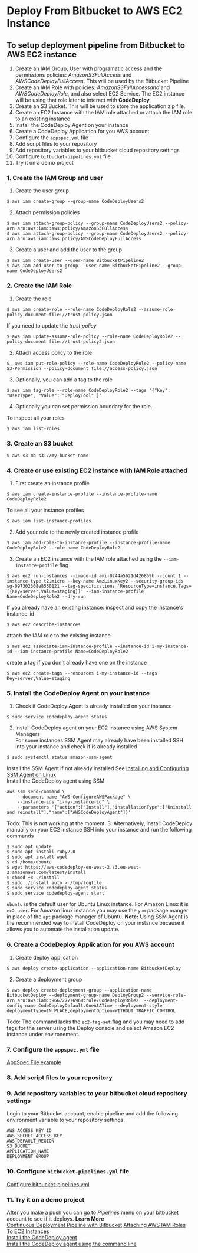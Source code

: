 # Deploy From Bitbucket to AWS EC2 Instance
## To setup deployment pipeline from Bitbucket to AWS EC2 instance
1. Create an IAM Group, User with programatic access and the permissions policies: _AmazonS3FullAccess_ and _AWSCodeDeployFullAccess_. This will be used by the Bitbucket Pipeline
2. Create an IAM Role with policies: _AmazonS3FullAccessand_ and _AWSCodeDeployRole_, and also select EC2 Service.  The EC2 instance will be using that role later to interact with __CodeDeploy__
3. Create an S3 Bucket. This will be used to store the application zip file.
4. Create an EC2 Instance with the IAM role attached or attach the IAM role to an existing instance
5. Install the CodeDeploy Agent on your instance  
6. Create a CodeDeploy Application for you AWS account
7. Configure the `appspec.yml` file
8. Add script files to your repository
9. Add repository variables to your bitbucket cloud repository settings
10. Configure `bitbucket-pipelines.yml` file
11. Try it on a demo project

### 1. Create the IAM Group and user
1. Create the user group
```
$ aws iam create-group --group-name CodeDeployUsers2
```
2. Attach permission policies
```
$ aws iam attach-group-policy --group-name CodeDeployUsers2 --policy-arn arn:aws:iam::aws:policy/AmazonS3FullAccess
$ aws iam attach-group-policy --group-name CodeDeployUsers2 --policy-arn arn:aws:iam::aws:policy/AWSCodeDeployFullAccess
```
3. Create a user and add the user to the group
```
$ aws iam create-user --user-name BitbucketPipeline2
$ aws iam add-user-to-group --user-name BitbucketPipeline2 --group-name CodeDeployUsers2
```

### 2. Create the IAM Role
1. Create the role  
```
$ aws iam create-role --role-name CodeDeployRole2 --assume-role-policy-document file://trust-policy.json
```  
If you need to update the _trust policy_  
```
$ aws iam update-assume-role-policy --role-name CodeDeployRole2 --policy-document file://trust-policy2.json
```

2. Attach access policy to the role
```
$  aws iam put-role-policy --role-name CodeDeployRole2 --policy-name S3-Permission --policy-document file://access-policy.json
```

3. Optionally, you can add a tag to the role
```
$ aws iam tag-role --role-name CodeDeployRole2 --tags '{"Key": "UserType", "Value": "DeployTool" }'
```

4. Optionally you can set permission boundary for the role.  

To inspect all your roles
```
$ aws iam list-roles
```

### 3. Create an S3 bucket
```
$ aws s3 mb s3://my-bucket-name
```

### 4. Create or use existing EC2 instance with IAM Role attached
1. First create an instance profile
```
$ aws iam create-instance-profile --instance-profile-name CodeDeployRole2
```
To see all your instance profiles
```
$ aws iam list-instance-profiles
```
2. Add your role to the newly created instance profile
```
$ aws iam add-role-to-instance-profile --instance-profile-name CodeDeployRole2 --role-name CodeDeployRole2
```
3. Create an EC2 instance with the IAM role attached using the `--iam-instance-profile` flag
```
$ aws ec2 run-instances --image-id ami-0244a5621d426859b --count 1 --instance-type t2.micro --key-name AmzLinuxKey2 --security-group-ids sg-097302308e8550121 --tag-specifications 'ResourceType=instance,Tags=[{Key=server,Value=staging}]' --iam-instance-profile  Name=CodeDeployRole2 --dry-run
```
If you already have an existing instance:
inspect and copy the  instance's instance-id
```
$ aws ec2 describe-instances
```
attach the IAM role to the existing instance
```
$ aws ec2 associate-iam-instance-profile --instance-id i-my-instance-id --iam-instance-profile Name=CodeDeployRole2
```
create a tag if you don't already have one on the instance
```
$ aws ec2 create-tags --resources i-my-instance-id --tags Key=server,Value=staging
```

### 5. Install the CodeDeploy Agent on your instance
1. Check if CodeDeploy Agent is already installed on your instance
```
$ sudo service codedeploy-agent status
```
2. Install CodeDeploy agent on your EC2 instance using AWS System Managers  
For some instances SSM Agent may already have been installed
SSH into your instance and check if is already installed
```
$ sudo systemctl status amazon-ssm-agent
```
Install the SSM Agent if not already installed
See [Installing and Configuring SSM Agent on Linux](https://acloudguru.com/hands-on-labs/installing-and-configuring-ssm-agent-on-linux)  
Install the CodeDeploy agent using SSM
```
aws ssm send-command \
    --document-name "AWS-ConfigureAWSPackage" \
    --instance-ids "i-my-instance-id" \
    --parameters '{"action":["Install"],"installationType":["Uninstall and reinstall"],"name":["AWSCodeDeployAgent"]}'
```
Todo:  This is not working at the moment.
3. Alternatively, install CodeDeploy manually on your EC2 instance
SSH into your instance and run the following commands
```
$ sudo apt update
$ sudo apt install ruby2.0  
$ sudo apt install wget
$ cd /home/ubuntu
$ wget https://aws-codedeploy-eu-west-2.s3.eu-west-2.amazonaws.com/latest/install
$ chmod +x ./install
$ sudo ./install auto > /tmp/logfile
$ sudo service codedeploy-agent status
$ sudo service codedeploy-agent start
```
`ubuntu` is the default user for Ubuntu Linux instance. For Amazon Linux it is `ec2-user`.
For Amazon linux instance you may use the `yum` package manger in place of the `apt` package manager of Ubuntu.
__Note:__ Using SSM Agent is the recommended way to install CodeDeploy on your instance because it allows you to automate the installation update.  

### 6. Create a CodeDeploy Application for you AWS account
1. Create deploy application
```
$ aws deploy create-application --application-name BitbucketDeploy
```
2. Create a deployment group
```
$ aws deploy create-deployment-group --application-name BitbucketDeploy --deployment-group-name DeployGroup2 --service-role-arn arn:aws:iam::966727776968:role/CodeDeployRole2  --deployment-config-name CodeDeployDefault.OneAtATime --deployment-style deploymentType=IN_PLACE,deploymentOption=WITHOUT_TRAFFIC_CONTROL
```
Todo: The command lacks the `ec2-tag-set` flag and you may need to add tags for the server using the Deploy console and select Amazon EC2 instance under environement.

### 7. Configure the `appspec.yml` file
[AppSpec File example](https://docs.aws.amazon.com/codedeploy/latest/userguide/reference-appspec-file-example.html#appspec-file-example-server)   

### 8. Add script files to your repository

### 9. Add repository variables to your bitbucket cloud repository settings
Login to your Bitbucket account, enable pipeline and add the following environment variable to your repository settings.
```
AWS_ACCESS_KEY_ID
AWS_SECRET_ACCESS_KEY
AWS_DEFAULT_REGION
S3_BUCKET
APPLICATION_NAME
DEPLOYMENT_GROUP
```
### 10. Configure `bitbucket-pipelines.yml` file
[Configure bitbucket-pipelines.yml](https://support.atlassian.com/bitbucket-cloud/docs/configure-bitbucket-pipelinesyml/)  

### 11. Try it on a demo project
After you make a push you can go to _Pipelines_ menu on your bitbucket account to see if it deploys.
__Learn More__  
[Continuous Deployment Pipeline with Bitbucket](https://levelup.gitconnected.com/set-up-a-continuous-delivery-pipeline-from-bitbucket-to-aws-ec2-using-aws-code-deploy-a9777a3cbcad)
[Attaching AWS IAM Roles To EC2 Instances](https://documentation.matillion.com/docs/2765606)  
[Install the CodeDeploy agent](https://docs.aws.amazon.com/codedeploy/latest/userguide/codedeploy-agent-operations-install.html)  
[Install the CodeDeploy agent using the command line](https://docs.aws.amazon.com/codedeploy/latest/userguide/codedeploy-agent-operations-install-cli.html)  

